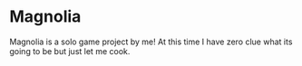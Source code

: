 # Magnolia
 Magnolia is a solo game project by me! At this time I have zero clue what its going to be but just let me cook.
